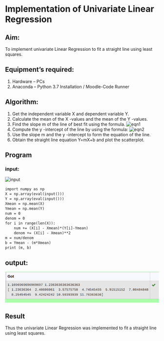 # Implementation of Univariate Linear Regression
## Aim:
To implement univariate Linear Regression to fit a straight line using least squares.
## Equipment’s required:
1.	Hardware – PCs
2.	Anaconda – Python 3.7 Installation / Moodle-Code Runner
## Algorithm:
1.	Get the independent variable X and dependent variable Y.
2.	Calculate the mean of the X -values and the mean of the Y -values.
3.	Find the slope m of the line of best fit using the formula.
 ![eqn1](./eq1.jpg)
4.	Compute the y -intercept of the line by using the formula:
![eqn2](./eq2.jpg)  
5.	Use the slope m and the y -intercept to form the equation of the line.
6.	Obtain the straight line equation Y=mX+b and plot the scatterplot.

## Program


### input:
![input](./input.jpg)

```
import numpy as np
X = np.array(eval(input()))
Y = np.array(eval(input()))
Xmean = np.mean(X)
Ymean = np.mean(Y)
num = 0
denom = 0
for i in range(len(X)):
    num += (X[i] - Xmean)*(Y[i]-Ymean)
    denom += (X[i] - Xmean)**2  
m = num/denom
b = Ymean - (m*Xmean)
print (m, b)

```


## output:
![output](./out1.png)



## Result
Thus the univariate Linear Regression was implemented to fit a straight line using least squares.
